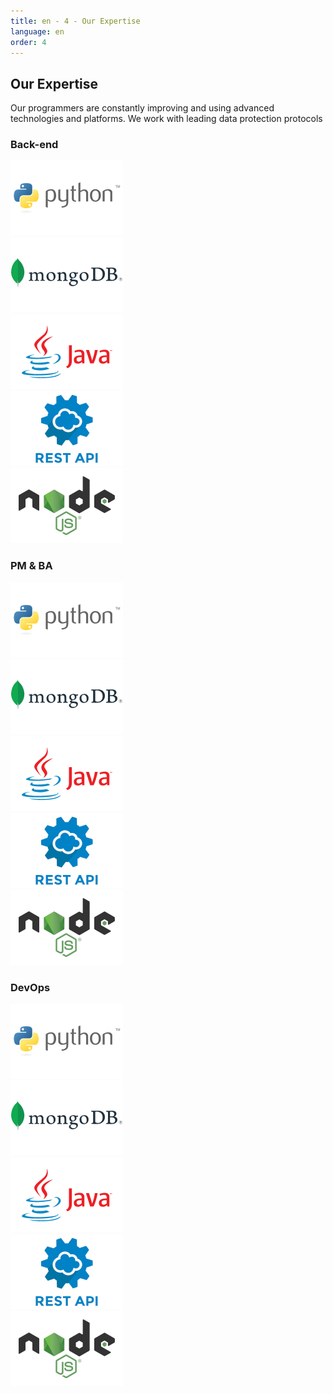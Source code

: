 ```yaml
---
title: en - 4 - Our Expertise
language: en
order: 4
---
```

<div class="title-block center"><h2>Our Expertise</h2></div>
<div class="content-block">
<div class="intro-block">Our programmers are constantly improving and using advanced technologies and platforms. We work with leading data protection protocols</div>
<div class="text-block">
<h3>Back-end</h3>
<div class="pics-block">
<div class="pic"><img src="/static/img/python-logo.png" width=180 height=120></div>
<div class="pic"><img src="/static/img/mongodblogo.png" width=180 height=120></div>
<div class="pic"><img src="/static/img/javalogo.png" width=180 height=120></div>
<div class="pic"><img src="/static/img/restapilogo.png" width=180 height=120></div>
<div class="pic"><img src="/static/img/nodejslogo.png" width=180 height=120></div>
</div>
<h3>PM & BA</h3>
<div class="pics-block">
<div class="pic"><img src="/static/img/python-logo.png" width=180 height=120></div>
<div class="pic"><img src="/static/img/mongodblogo.png" width=180 height=120></div>
<div class="pic"><img src="/static/img/javalogo.png" width=180 height=120></div>
<div class="pic"><img src="/static/img/restapilogo.png" width=180 height=120></div>
<div class="pic"><img src="/static/img/nodejslogo.png" width=180 height=120></div>
</div>
<h3>DevOps</h3>
<div class="pics-block">
<div class="pic"><img src="/static/img/python-logo.png" width=180 height=120></div>
<div class="pic"><img src="/static/img/mongodblogo.png" width=180 height=120></div>
<div class="pic"><img src="/static/img/javalogo.png" width=180 height=120></div>
<div class="pic"><img src="/static/img/restapilogo.png" width=180 height=120></div>
<div class="pic"><img src="/static/img/nodejslogo.png" width=180 height=120></div>
</div>

</div>
</div>